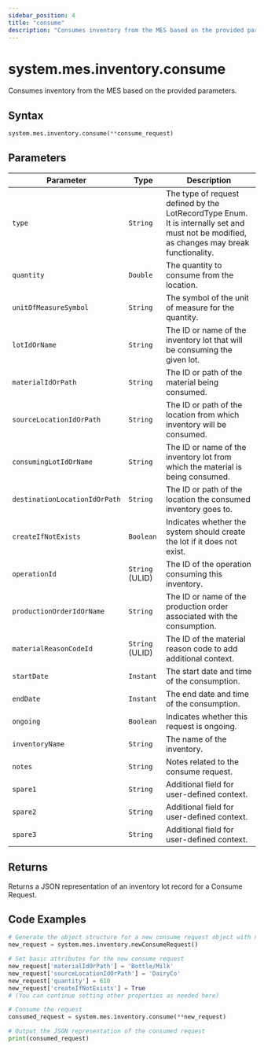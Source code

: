 ```yaml
---
sidebar_position: 4
title: "consume"
description: "Consumes inventory from the MES based on the provided parameters."
---
```


# system.mes.inventory.consume

Consumes inventory from the MES based on the provided parameters.

## Syntax
```python
system.mes.inventory.consume(**consume_request)
```

## Parameters

| Parameter                      | Type            | Description                                                                                                                               |
|--------------------------------|-----------------|-------------------------------------------------------------------------------------------------------------------------------------------|
| `type`                         | `String`        | The type of request defined by the LotRecordType Enum. It is internally set and must not be modified, as changes may break functionality. |
| `quantity`                     | `Double`        | The quantity to consume from the location.                                                                                                |
| `unitOfMeasureSymbol`          | `String`        | The symbol of the unit of measure for the quantity.                                                                                       |
| `lotIdOrName`                  | `String`        | The ID or name of the inventory lot that will be consuming the given lot.                                                                 |
| `materialIdOrPath`             | `String`        | The ID or path of the material being consumed.                                                                                            |
| `sourceLocationIdOrPath`       | `String`        | The ID or path of the location from which inventory will be consumed.                                                                     |
| `consumingLotIdOrName`         | `String`        | The ID or name of the inventory lot from which the material is being consumed.                                                            |
| `destinationLocationIdOrPath`  | `String`        | The ID or path of the location the consumed inventory goes to.                                                                            |
| `createIfNotExists`            | `Boolean`       | Indicates whether the system should create the lot if it does not exist.                                                                  |
| `operationId`                  | `String` (ULID) | The ID of the operation consuming this inventory.                                                                                         |
| `productionOrderIdOrName`      | `String`        | The ID or name of the production order associated with the consumption.                                                                   |
| `materialReasonCodeId`         | `String` (ULID) | The ID of the material reason code to add additional context.                                                                             |
| `startDate`                    | `Instant`       | The start date and time of the consumption.                                                                                               |
| `endDate`                      | `Instant`       | The end date and time of the consumption.                                                                                                 |
| `ongoing`                      | `Boolean`       | Indicates whether this request is ongoing.                                                                                                |
| `inventoryName`                | `String`        | The name of the inventory.                                                                                                                |
| `notes`                        | `String`        | Notes related to the consume request.                                                                                                     |
| `spare1`                       | `String`        | Additional field for user-defined context.                                                                                                |
| `spare2`                       | `String`        | Additional field for user-defined context.                                                                                                |
| `spare3`                       | `String`        | Additional field for user-defined context.                                                                                                |

## Returns

Returns a JSON representation of an inventory lot record for a Consume Request.

## Code Examples

```python
# Generate the object structure for a new consume request object with no initial arguments
new_request = system.mes.inventory.newConsumeRequest()

# Set basic attributes for the new consume request
new_request['materialIdOrPath'] = 'Bottle/Milk'
new_request['sourceLocationIdOrPath'] = 'DairyCo'
new_request['quantity'] = 610
new_request['createIfNotExists'] = True
# (You can continue setting other properties as needed here)

# Consume the request
consumed_request = system.mes.inventory.consume(**new_request)

# Output the JSON representation of the consumed request
print(consumed_request)
```